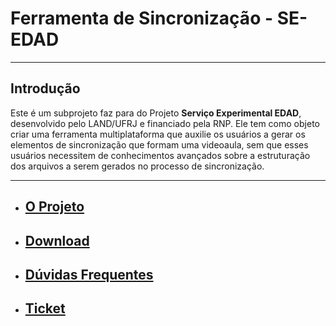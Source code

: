 # Ferramenta de Sincronização - SE-EDAD #


---

## Introdução ##

Este é um subprojeto faz para do Projeto **Serviço Experimental EDAD**, desenvolvido pelo LAND/UFRJ e financiado pela RNP. Ele tem como objeto criar uma ferramenta multiplataforma que auxilie os usuários a gerar os elementos de sincronização que formam uma videoaula, sem que esses usuários necessitem de conhecimentos avançados sobre a estruturação dos arquivos a serem gerados no processo de sincronização.

---

  * ## [O Projeto](https://code.google.com/p/rnp-videoplayer/wiki/proj) ##
  * ## [Download](https://code.google.com/p/rnp-videoplayer/downloads/list) ##
  * ## [Dúvidas Frequentes](https://code.google.com/p/rnp-videoplayer/wiki/01) ##
  * ## [Ticket](https://code.google.com/p/rnp-videoplayer/issues/entry) ##



